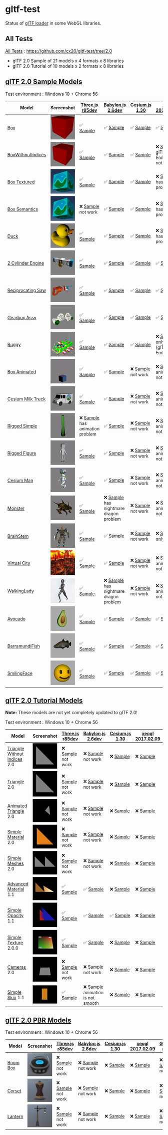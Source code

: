 # gltf-test

Status of [glTF loader](https://github.com/KhronosGroup/glTF#webgl-engines) in some WebGL libraries.

## All Tests

[All Tests]( https://cdn.rawgit.com/cx20/gltf-test/d3b5837b1a96334a70bf3a093851fd5e15caa792/index.html ) : https://github.com/cx20/gltf-test/tree/2.0
- glTF 2.0 Sample of 21 models x 4 formats x 8 libraries
- glTF 2.0 Tutorial of 10 models x 2 formats x 8 libraries

## [glTF 2.0 Sample Models](https://github.com/lasalvavida/glTF-Sample-Models/tree/2.0/2.0)

Test environment : Windows 10 + Chrome 56

| Model                                              | Screenshot                                                   |[Three.js r85dev](https://github.com/mrdoob/three.js/tree/dev/examples/js/loaders/GLTFLoader.js)                                                                            |[Babylon.js 2.6dev](https://github.com/BabylonJS/Babylon.js/tree/master/loaders/src/glTF)                                                                                                       |[Cesium.js 1.30](https://github.com/AnalyticalGraphicsInc/cesium/)                                                                                             |[xeogl 2017.02.09](https://github.com/xeolabs/xeogl/tree/master/src/models/gltf)                                                                                             |[GLBoost r2dev](https://github.com/emadurandal/GLBoost/blob/master/src/js/middle_level/loader/GLTFLoader.js)                                                                     |[Grimoire.js 2017.01.28](https://github.com/GrimoireGL/grimoirejs-gltf)                                                                                                             |
|----------------------------------------------------|--------------------------------------------------------------|----------------------------------------------------------------------------------------------------------------------------------------------------------------------------|------------------------------------------------------------------------------------------------------------------------------------------------------------------------------------------------|---------------------------------------------------------------------------------------------------------------------------------------------------------------|-----------------------------------------------------------------------------------------------------------------------------------------------------------------------------|---------------------------------------------------------------------------------------------------------------------------------------------------------------------------------|------------------------------------------------------------------------------------------------------------------------------------------------------------------------------------|
|[Box](sampleModels/Box)                             |![](sampleModels/Box/screenshot/screenshot.png)               |:white_check_mark: [Sample](https://cdn.rawgit.com/cx20/gltf-test/d3b5837b1a96334a70bf3a093851fd5e15caa792/examples/threejs/index.html?model=Box&scale=1)                   |:white_check_mark: [Sample](https://cdn.rawgit.com/cx20/gltf-test/d3b5837b1a96334a70bf3a093851fd5e15caa792/examples/babylonjs/index.html?model=Box&scale=1)                                     |:white_check_mark: [Sample](https://cdn.rawgit.com/cx20/gltf-test/d3b5837b1a96334a70bf3a093851fd5e15caa792/examples/cesium/index.html?model=Box)               |:white_check_mark: [Sample](https://cdn.rawgit.com/cx20/gltf-test/d3b5837b1a96334a70bf3a093851fd5e15caa792/examples/xeogl/index.html?model=Box&scale=1)                      |:white_check_mark: [Sample](https://cdn.rawgit.com/cx20/gltf-test/d3b5837b1a96334a70bf3a093851fd5e15caa792/examples/glboost/index.html?model=Box&scale=1)                        |:x: [Sample](https://cdn.rawgit.com/cx20/gltf-test/d3b5837b1a96334a70bf3a093851fd5e15caa792/examples/grimoiregl/index.html?model=Box&scale=1) not work                              |
|[BoxWithoutIndices](sampleModels/BoxWithoutIndices) |![](sampleModels/BoxWithoutIndices/screenshot/screenshot.png) |:white_check_mark: [Sample](https://cdn.rawgit.com/cx20/gltf-test/d3b5837b1a96334a70bf3a093851fd5e15caa792/examples/threejs/index.html?model=BoxWithoutIndices&scale=1)     |:white_check_mark: [Sample](https://cdn.rawgit.com/cx20/gltf-test/d3b5837b1a96334a70bf3a093851fd5e15caa792/examples/babylonjs/index.html?model=BoxWithoutIndices&scale=1)                       |:white_check_mark: [Sample](https://cdn.rawgit.com/cx20/gltf-test/d3b5837b1a96334a70bf3a093851fd5e15caa792/examples/cesium/index.html?model=BoxWithoutIndices) |:x: [Sample](https://cdn.rawgit.com/cx20/gltf-test/d3b5837b1a96334a70bf3a093851fd5e15caa792/examples/xeogl/index.html?model=BoxWithoutIndices&scale=1) glTF-Embedded not work|:white_check_mark: [Sample](https://cdn.rawgit.com/cx20/gltf-test/d3b5837b1a96334a70bf3a093851fd5e15caa792/examples/glboost/index.html?model=BoxWithoutIndices&scale=1)          |:x: [Sample](https://cdn.rawgit.com/cx20/gltf-test/d3b5837b1a96334a70bf3a093851fd5e15caa792/examples/grimoiregl/index.html?model=BoxWithoutIndices&scale=1) not work                |
|[Box Textured](sampleModels/BoxTextured)            |![](sampleModels/BoxTextured/screenshot/screenshot.png)       |:white_check_mark: [Sample](https://cdn.rawgit.com/cx20/gltf-test/d3b5837b1a96334a70bf3a093851fd5e15caa792/examples/threejs/index.html?model=BoxTextured&scale=1)           |:white_check_mark: [Sample](https://cdn.rawgit.com/cx20/gltf-test/d3b5837b1a96334a70bf3a093851fd5e15caa792/examples/babylonjs/index.html?model=BoxTextured&scale=1)                             |:white_check_mark: [Sample](https://cdn.rawgit.com/cx20/gltf-test/d3b5837b1a96334a70bf3a093851fd5e15caa792/examples/cesium/index.html?model=BoxTextured)       |:x: [Sample](https://cdn.rawgit.com/cx20/gltf-test/d3b5837b1a96334a70bf3a093851fd5e15caa792/examples/xeogl/index.html?model=BoxTextured&scale=1) has texture problem         |:white_check_mark: [Sample](https://cdn.rawgit.com/cx20/gltf-test/d3b5837b1a96334a70bf3a093851fd5e15caa792/examples/glboost/index.html?model=BoxTextured&scale=1)                |:x: [Sample](https://cdn.rawgit.com/cx20/gltf-test/d3b5837b1a96334a70bf3a093851fd5e15caa792/examples/grimoiregl/index.html?model=BoxTextured&scale=1) not work                      |
|[Box Semantics](sampleModels/BoxSemantics)          |![](sampleModels/BoxSemantics/screenshot/screenshot.png)      |:x: [Sample](https://cdn.rawgit.com/cx20/gltf-test/d3b5837b1a96334a70bf3a093851fd5e15caa792/examples/threejs/index.html?model=BoxSemantics&scale=1) not work                |:white_check_mark: [Sample](https://cdn.rawgit.com/cx20/gltf-test/d3b5837b1a96334a70bf3a093851fd5e15caa792/examples/babylonjs/index.html?model=BoxSemantics&scale=1)                            |:white_check_mark: [Sample](https://cdn.rawgit.com/cx20/gltf-test/d3b5837b1a96334a70bf3a093851fd5e15caa792/examples/cesium/index.html?model=BoxSemantics)      |:x: [Sample](https://cdn.rawgit.com/cx20/gltf-test/d3b5837b1a96334a70bf3a093851fd5e15caa792/examples/xeogl/index.html?model=BoxSemantics&scale=1) has texture problem        |:white_check_mark: [Sample](https://cdn.rawgit.com/cx20/gltf-test/d3b5837b1a96334a70bf3a093851fd5e15caa792/examples/glboost/index.html?model=BoxSemantics&scale=1)               |:x: [Sample](https://cdn.rawgit.com/cx20/gltf-test/d3b5837b1a96334a70bf3a093851fd5e15caa792/examples/grimoiregl/index.html?model=BoxSemantics&scale=1) not work                     |
|[Duck](sampleModels/Duck)                           |![](sampleModels/Duck/screenshot/screenshot.png)              |:white_check_mark: [Sample](https://cdn.rawgit.com/cx20/gltf-test/d3b5837b1a96334a70bf3a093851fd5e15caa792/examples/threejs/index.html?model=Duck&scale=1)                  |:white_check_mark: [Sample](https://cdn.rawgit.com/cx20/gltf-test/d3b5837b1a96334a70bf3a093851fd5e15caa792/examples/babylonjs/index.html?model=Duck&scale=1)                                    |:white_check_mark: [Sample](https://cdn.rawgit.com/cx20/gltf-test/d3b5837b1a96334a70bf3a093851fd5e15caa792/examples/cesium/index.html?model=Duck)              |:x: [Sample](https://cdn.rawgit.com/cx20/gltf-test/d3b5837b1a96334a70bf3a093851fd5e15caa792/examples/xeogl/index.html?model=Duck&scale=1) has texture problem                |:white_check_mark: [Sample](https://cdn.rawgit.com/cx20/gltf-test/d3b5837b1a96334a70bf3a093851fd5e15caa792/examples/glboost/index.html?model=Duck&scale=1)                       |:x: [Sample](https://cdn.rawgit.com/cx20/gltf-test/d3b5837b1a96334a70bf3a093851fd5e15caa792/examples/grimoiregl/index.html?model=Duck&scale=1) not work                             |
|[2 Cylinder Engine](sampleModels/2CylinderEngine)   |![](sampleModels/2CylinderEngine/screenshot/screenshot.png)   |:white_check_mark: [Sample](https://cdn.rawgit.com/cx20/gltf-test/d3b5837b1a96334a70bf3a093851fd5e15caa792/examples/threejs/index.html?model=2CylinderEngine&scale=0.005)   |:white_check_mark: [Sample](https://cdn.rawgit.com/cx20/gltf-test/d3b5837b1a96334a70bf3a093851fd5e15caa792/examples/babylonjs/index.html?model=2CylinderEngine&scale=0.005)                     |:white_check_mark: [Sample](https://cdn.rawgit.com/cx20/gltf-test/d3b5837b1a96334a70bf3a093851fd5e15caa792/examples/cesium/index.html?model=2CylinderEngine)   |:white_check_mark: [Sample](https://cdn.rawgit.com/cx20/gltf-test/d3b5837b1a96334a70bf3a093851fd5e15caa792/examples/xeogl/index.html?model=2CylinderEngine&scale=0.005)      |:white_check_mark: [Sample](https://cdn.rawgit.com/cx20/gltf-test/d3b5837b1a96334a70bf3a093851fd5e15caa792/examples/glboost/index.html?model=2CylinderEngine&scale=0.005)        |:x: [Sample](https://cdn.rawgit.com/cx20/gltf-test/d3b5837b1a96334a70bf3a093851fd5e15caa792/examples/grimoiregl/index.html?model=2CylinderEngine&scale=0.005) not work              |
|[Reciprocating Saw](sampleModels/ReciprocatingSaw)  |![](sampleModels/ReciprocatingSaw/screenshot/screenshot.png)  |:white_check_mark: [Sample](https://cdn.rawgit.com/cx20/gltf-test/d3b5837b1a96334a70bf3a093851fd5e15caa792/examples/threejs/index.html?model=ReciprocatingSaw&scale=0.01)   |:white_check_mark: [Sample](https://cdn.rawgit.com/cx20/gltf-test/d3b5837b1a96334a70bf3a093851fd5e15caa792/examples/babylonjs/index.html?model=ReciprocatingSaw&scale=0.01)                     |:white_check_mark: [Sample](https://cdn.rawgit.com/cx20/gltf-test/d3b5837b1a96334a70bf3a093851fd5e15caa792/examples/cesium/index.html?model=ReciprocatingSaw)  |:white_check_mark: [Sample](https://cdn.rawgit.com/cx20/gltf-test/d3b5837b1a96334a70bf3a093851fd5e15caa792/examples/xeogl/index.html?model=ReciprocatingSaw&scale=0.01)      |:white_check_mark: [Sample](https://cdn.rawgit.com/cx20/gltf-test/d3b5837b1a96334a70bf3a093851fd5e15caa792/examples/glboost/index.html?model=ReciprocatingSaw&scale=0.01)        |:x: [Sample](https://cdn.rawgit.com/cx20/gltf-test/d3b5837b1a96334a70bf3a093851fd5e15caa792/examples/grimoiregl/index.html?model=ReciprocatingSaw&scale=0.01) not work              |
|[Gearbox Assy](sampleModels/GearboxAssy)            |![](sampleModels/GearboxAssy/screenshot/screenshot.png)       |:white_check_mark: [Sample](https://cdn.rawgit.com/cx20/gltf-test/d3b5837b1a96334a70bf3a093851fd5e15caa792/examples/threejs/index.html?model=GearboxAssy&scale=1)           |:white_check_mark: [Sample](https://cdn.rawgit.com/cx20/gltf-test/d3b5837b1a96334a70bf3a093851fd5e15caa792/examples/babylonjs/index.html?model=GearboxAssy&scale=1)                             |:white_check_mark: [Sample](https://cdn.rawgit.com/cx20/gltf-test/d3b5837b1a96334a70bf3a093851fd5e15caa792/examples/cesium/index.html?model=GearboxAssy)       |:white_check_mark: [Sample](https://cdn.rawgit.com/cx20/gltf-test/d3b5837b1a96334a70bf3a093851fd5e15caa792/examples/xeogl/index.html?model=GearboxAssy&scale=1)              |:white_check_mark: [Sample](https://cdn.rawgit.com/cx20/gltf-test/d3b5837b1a96334a70bf3a093851fd5e15caa792/examples/glboost/index.html?model=GearboxAssy&scale=1)                |:x: [Sample](https://cdn.rawgit.com/cx20/gltf-test/d3b5837b1a96334a70bf3a093851fd5e15caa792/examples/grimoiregl/index.html?model=GearboxAssy&scale=1) not work                      |
|[Buggy](sampleModels/Buggy)                         |![](sampleModels/Buggy/screenshot/screenshot.png)             |:white_check_mark: [Sample](https://cdn.rawgit.com/cx20/gltf-test/d3b5837b1a96334a70bf3a093851fd5e15caa792/examples/threejs/index.html?model=Buggy&scale=0.02)              |:white_check_mark: [Sample](https://cdn.rawgit.com/cx20/gltf-test/d3b5837b1a96334a70bf3a093851fd5e15caa792/examples/babylonjs/index.html?model=Buggy&scale=0.02)                                |:white_check_mark: [Sample](https://cdn.rawgit.com/cx20/gltf-test/d3b5837b1a96334a70bf3a093851fd5e15caa792/examples/cesium/index.html?model=Buggy)             |:x: [Sample](https://cdn.rawgit.com/cx20/gltf-test/d3b5837b1a96334a70bf3a093851fd5e15caa792/examples/xeogl/index.html?model=Buggy&scale=0.02) only partial (glTF-Embedded)   |:white_check_mark: [Sample](https://cdn.rawgit.com/cx20/gltf-test/d3b5837b1a96334a70bf3a093851fd5e15caa792/examples/glboost/index.html?model=Buggy&scale=0.02)                   |:x: [Sample](https://cdn.rawgit.com/cx20/gltf-test/d3b5837b1a96334a70bf3a093851fd5e15caa792/examples/grimoiregl/index.html?model=Buggy&scale=0.02) not work                         |
|[Box Animated](sampleModels/BoxAnimated)            |![](sampleModels/BoxAnimated/screenshot/screenshot.gif)       |:white_check_mark: [Sample](https://cdn.rawgit.com/cx20/gltf-test/d3b5837b1a96334a70bf3a093851fd5e15caa792/examples/threejs/index.html?model=BoxAnimated&scale=0.5)         |:white_check_mark: [Sample](https://cdn.rawgit.com/cx20/gltf-test/d3b5837b1a96334a70bf3a093851fd5e15caa792/examples/babylonjs/index.html?model=BoxAnimated&scale=0.5)                           |:x: [Sample](https://cdn.rawgit.com/cx20/gltf-test/d3b5837b1a96334a70bf3a093851fd5e15caa792/examples/cesium/index.html?model=BoxAnimated) not work             |:x: [Sample](https://cdn.rawgit.com/cx20/gltf-test/d3b5837b1a96334a70bf3a093851fd5e15caa792/examples/xeogl/index.html?model=BoxAnimated&scale=0.5) animation not support     |:white_check_mark: [Sample](https://cdn.rawgit.com/cx20/gltf-test/d3b5837b1a96334a70bf3a093851fd5e15caa792/examples/glboost/index.html?model=BoxAnimated&scale=0.5)              |:x: [Sample](https://cdn.rawgit.com/cx20/gltf-test/d3b5837b1a96334a70bf3a093851fd5e15caa792/examples/grimoiregl/index.html?model=BoxAnimated&scale=0.5) not work                    |
|[Cesium Milk Truck](sampleModels/CesiumMilkTruck)   |![](sampleModels/CesiumMilkTruck/screenshot/screenshot.gif)   |:white_check_mark: [Sample](https://cdn.rawgit.com/cx20/gltf-test/d3b5837b1a96334a70bf3a093851fd5e15caa792/examples/threejs/index.html?model=CesiumMilkTruck&scale=0.5)     |:white_check_mark: [Sample](https://cdn.rawgit.com/cx20/gltf-test/d3b5837b1a96334a70bf3a093851fd5e15caa792/examples/babylonjs/index.html?model=CesiumMilkTruck&scale=0.5)                       |:x: [Sample](https://cdn.rawgit.com/cx20/gltf-test/d3b5837b1a96334a70bf3a093851fd5e15caa792/examples/cesium/index.html?model=CesiumMilkTruck) not work         |:x: [Sample](https://cdn.rawgit.com/cx20/gltf-test/d3b5837b1a96334a70bf3a093851fd5e15caa792/examples/xeogl/index.html?model=CesiumMilkTruck&scale=0.5) animation not support |:white_check_mark: [Sample](https://cdn.rawgit.com/cx20/gltf-test/d3b5837b1a96334a70bf3a093851fd5e15caa792/examples/glboost/index.html?model=CesiumMilkTruck&scale=0.5)          |:x: [Sample](https://cdn.rawgit.com/cx20/gltf-test/d3b5837b1a96334a70bf3a093851fd5e15caa792/examples/grimoiregl/index.html?model=CesiumMilkTruck&scale=0.5) not work                |
|[Rigged Simple](sampleModels/RiggedSimple)          |![](sampleModels/RiggedSimple/screenshot/screenshot.gif)      |:x: [Sample](https://cdn.rawgit.com/cx20/gltf-test/d3b5837b1a96334a70bf3a093851fd5e15caa792/examples/threejs/index.html?model=RiggedSimple&scale=0.2) has animation problem |:white_check_mark: [Sample](https://cdn.rawgit.com/cx20/gltf-test/d3b5837b1a96334a70bf3a093851fd5e15caa792/examples/babylonjs/index.html?model=RiggedSimple&scale=0.2)                          |:x: [Sample](https://cdn.rawgit.com/cx20/gltf-test/d3b5837b1a96334a70bf3a093851fd5e15caa792/examples/cesium/index.html?model=RiggedSimple) not work            |:x: [Sample](https://cdn.rawgit.com/cx20/gltf-test/d3b5837b1a96334a70bf3a093851fd5e15caa792/examples/xeogl/index.html?model=RiggedSimple&scale=0.2) animation not support    |:white_check_mark: [Sample](https://cdn.rawgit.com/cx20/gltf-test/d3b5837b1a96334a70bf3a093851fd5e15caa792/examples/glboost/index.html?model=RiggedSimple&scale=0.2)             |:x: [Sample](https://cdn.rawgit.com/cx20/gltf-test/d3b5837b1a96334a70bf3a093851fd5e15caa792/examples/grimoiregl/index.html?model=RiggedSimple&scale=0.2) not work                   |
|[Rigged Figure](sampleModels/RiggedFigure)          |![](sampleModels/RiggedFigure/screenshot/screenshot.gif)      |:white_check_mark: [Sample](https://cdn.rawgit.com/cx20/gltf-test/d3b5837b1a96334a70bf3a093851fd5e15caa792/examples/threejs/index.html?model=RiggedFigure&scale=1)          |:white_check_mark: [Sample](https://cdn.rawgit.com/cx20/gltf-test/d3b5837b1a96334a70bf3a093851fd5e15caa792/examples/babylonjs/index.html?model=RiggedFigure&scale=1)                            |:x: [Sample](https://cdn.rawgit.com/cx20/gltf-test/d3b5837b1a96334a70bf3a093851fd5e15caa792/examples/cesium/index.html?model=RiggedFigure) not work            |:x: [Sample](https://cdn.rawgit.com/cx20/gltf-test/d3b5837b1a96334a70bf3a093851fd5e15caa792/examples/xeogl/index.html?model=RiggedFigure&scale=1) animation not support      |:white_check_mark: [Sample](https://cdn.rawgit.com/cx20/gltf-test/d3b5837b1a96334a70bf3a093851fd5e15caa792/examples/glboost/index.html?model=RiggedFigure&scale=1)               |:x: [Sample](https://cdn.rawgit.com/cx20/gltf-test/d3b5837b1a96334a70bf3a093851fd5e15caa792/examples/grimoiregl/index.html?model=RiggedFigure&scale=1) not work                     |
|[Cesium Man](sampleModels/CesiumMan)                |![](sampleModels/CesiumMan/screenshot/screenshot.gif)         |:white_check_mark: [Sample](https://cdn.rawgit.com/cx20/gltf-test/d3b5837b1a96334a70bf3a093851fd5e15caa792/examples/threejs/index.html?model=CesiumMan&scale=1)             |:white_check_mark: [Sample](https://cdn.rawgit.com/cx20/gltf-test/d3b5837b1a96334a70bf3a093851fd5e15caa792/examples/babylonjs/index.html?model=CesiumMan&scale=1)                               |:x: [Sample](https://cdn.rawgit.com/cx20/gltf-test/d3b5837b1a96334a70bf3a093851fd5e15caa792/examples/cesium/index.html?model=CesiumMan) not work               |:x: [Sample](https://cdn.rawgit.com/cx20/gltf-test/d3b5837b1a96334a70bf3a093851fd5e15caa792/examples/xeogl/index.html?model=CesiumMan&scale=1) animation not support         |:white_check_mark: [Sample](https://cdn.rawgit.com/cx20/gltf-test/d3b5837b1a96334a70bf3a093851fd5e15caa792/examples/glboost/index.html?model=CesiumMan&scale=1)                  |:x: [Sample](https://cdn.rawgit.com/cx20/gltf-test/d3b5837b1a96334a70bf3a093851fd5e15caa792/examples/grimoiregl/index.html?model=CesiumMan&scale=1) not work                        |
|[Monster](sampleModels/Monster)                     |![](sampleModels/Monster/screenshot/screenshot.gif)           |:white_check_mark: [Sample](https://cdn.rawgit.com/cx20/gltf-test/d3b5837b1a96334a70bf3a093851fd5e15caa792/examples/threejs/index.html?model=Monster&scale=0.05)            |:x: [Sample](https://cdn.rawgit.com/cx20/gltf-test/d3b5837b1a96334a70bf3a093851fd5e15caa792/examples/babylonjs/index.html?model=Monster&scale=0.05) has nightmare dragon problem                |:x: [Sample](https://cdn.rawgit.com/cx20/gltf-test/d3b5837b1a96334a70bf3a093851fd5e15caa792/examples/cesium/index.html?model=Monster) not work                 |:x: [Sample](https://cdn.rawgit.com/cx20/gltf-test/d3b5837b1a96334a70bf3a093851fd5e15caa792/examples/xeogl/index.html?model=Monster&scale=0.05) animation not support        |:white_check_mark: [Sample](https://cdn.rawgit.com/cx20/gltf-test/d3b5837b1a96334a70bf3a093851fd5e15caa792/examples/glboost/index.html?model=Monster&scale=0.05)                 |:x: [Sample](https://cdn.rawgit.com/cx20/gltf-test/d3b5837b1a96334a70bf3a093851fd5e15caa792/examples/grimoiregl/index.html?model=Monster&scale=0.05) not work                       |
|[BrainStem](sampleModels/BrainStem)                 |![](sampleModels/BrainStem/screenshot/screenshot.gif)         |:white_check_mark: [Sample](https://cdn.rawgit.com/cx20/gltf-test/d3b5837b1a96334a70bf3a093851fd5e15caa792/examples/threejs/index.html?model=BrainStem&scale=1)             |:white_check_mark: [Sample](https://cdn.rawgit.com/cx20/gltf-test/d3b5837b1a96334a70bf3a093851fd5e15caa792/examples/babylonjs/index.html?model=BrainStem&scale=1)                               |:x: [Sample](https://cdn.rawgit.com/cx20/gltf-test/d3b5837b1a96334a70bf3a093851fd5e15caa792/examples/cesium/index.html?model=BrainStem) not work               |:x: [Sample](https://cdn.rawgit.com/cx20/gltf-test/d3b5837b1a96334a70bf3a093851fd5e15caa792/examples/xeogl/index.html?model=BrainStem&scale=1) only partial                  |:white_check_mark: [Sample](https://cdn.rawgit.com/cx20/gltf-test/d3b5837b1a96334a70bf3a093851fd5e15caa792/examples/glboost/index.html?model=BrainStem&scale=1)                  |:x: [Sample](https://cdn.rawgit.com/cx20/gltf-test/d3b5837b1a96334a70bf3a093851fd5e15caa792/examples/grimoiregl/index.html?model=BrainStem&scale=1) not work                        |
|[Virtual City](sampleModels/VC)                     |![](sampleModels/VC/screenshot/screenshot.gif)                |:white_check_mark: [Sample](https://cdn.rawgit.com/cx20/gltf-test/d3b5837b1a96334a70bf3a093851fd5e15caa792/examples/threejs/index.html?model=VC&scale=0.2)                  |:white_check_mark: [Sample](https://cdn.rawgit.com/cx20/gltf-test/d3b5837b1a96334a70bf3a093851fd5e15caa792/examples/babylonjs/index.html?model=VC&scale=0.2)                                    |:x: [Sample](https://cdn.rawgit.com/cx20/gltf-test/d3b5837b1a96334a70bf3a093851fd5e15caa792/examples/cesium/index.html?model=VC) not work                      |:x: [Sample](https://cdn.rawgit.com/cx20/gltf-test/d3b5837b1a96334a70bf3a093851fd5e15caa792/examples/xeogl/index.html?model=VC&scale=0.2) animation not support              |:white_check_mark: [Sample](https://cdn.rawgit.com/cx20/gltf-test/d3b5837b1a96334a70bf3a093851fd5e15caa792/examples/glboost/index.html?model=VC&scale=0.2)                       |:x: [Sample](https://cdn.rawgit.com/cx20/gltf-test/d3b5837b1a96334a70bf3a093851fd5e15caa792/examples/grimoiregl/index.html?model=VC&scale=0.2) not work                             |
|[WalkingLady](sampleModels/WalkingLady)             |![](sampleModels/WalkingLady/screenshot/screenshot.gif)       |:white_check_mark: [Sample](https://cdn.rawgit.com/cx20/gltf-test/d3b5837b1a96334a70bf3a093851fd5e15caa792/examples/threejs/index.html?model=WalkingLady&scale=1)           |:x: [Sample](https://cdn.rawgit.com/cx20/gltf-test/d3b5837b1a96334a70bf3a093851fd5e15caa792/examples/babylonjs/index.html?model=WalkingLady&scale=1) has nightmare dragon problem               |:x: [Sample](https://cdn.rawgit.com/cx20/gltf-test/d3b5837b1a96334a70bf3a093851fd5e15caa792/examples/cesium/index.html?model=WalkingLady) not work             |:x: [Sample](https://cdn.rawgit.com/cx20/gltf-test/d3b5837b1a96334a70bf3a093851fd5e15caa792/examples/xeogl/index.html?model=WalkingLady&scale=1) animation not support       |:white_check_mark: [Sample](https://cdn.rawgit.com/cx20/gltf-test/d3b5837b1a96334a70bf3a093851fd5e15caa792/examples/glboost/index.html?model=WalkingLady&scale=1)                |:x: [Sample](https://cdn.rawgit.com/cx20/gltf-test/d3b5837b1a96334a70bf3a093851fd5e15caa792/examples/grimoiregl/index.html?model=WalkingLady&scale=1) not work                      |
|[Avocado](sampleModels/Avocado)                     |![](sampleModels/Avocado/screenshot/screenshot.png)           |:white_check_mark: [Sample](https://cdn.rawgit.com/cx20/gltf-test/d3b5837b1a96334a70bf3a093851fd5e15caa792/examples/threejs/index.html?model=Avocado&scale=0.5)             |:white_check_mark: [Sample](https://cdn.rawgit.com/cx20/gltf-test/d3b5837b1a96334a70bf3a093851fd5e15caa792/examples/babylonjs/index.html?model=Avocado&scale=0.5)                               |:white_check_mark: [Sample](https://cdn.rawgit.com/cx20/gltf-test/d3b5837b1a96334a70bf3a093851fd5e15caa792/examples/cesium/index.html?model=Avocado)           |:white_check_mark: [Sample](https://cdn.rawgit.com/cx20/gltf-test/d3b5837b1a96334a70bf3a093851fd5e15caa792/examples/xeogl/index.html?model=Avocado&scale=0.5)                |:white_check_mark: [Sample](https://cdn.rawgit.com/cx20/gltf-test/d3b5837b1a96334a70bf3a093851fd5e15caa792/examples/glboost/index.html?model=Avocado&scale=0.5)                  |:white_check_mark: [Sample](https://cdn.rawgit.com/cx20/gltf-test/d3b5837b1a96334a70bf3a093851fd5e15caa792/examples/grimoiregl/index.html?model=Avocado&scale=0.5)                  |
|[BarramundiFish](sampleModels/BarramundiFish)       |![](sampleModels/BarramundiFish/screenshot/screenshot.png)    |:white_check_mark: [Sample](https://cdn.rawgit.com/cx20/gltf-test/d3b5837b1a96334a70bf3a093851fd5e15caa792/examples/threejs/index.html?model=BarramundiFish&scale=0.05)     |:white_check_mark: [Sample](https://cdn.rawgit.com/cx20/gltf-test/d3b5837b1a96334a70bf3a093851fd5e15caa792/examples/babylonjs/index.html?model=BarramundiFish&scale=0.05)                       |:white_check_mark: [Sample](https://cdn.rawgit.com/cx20/gltf-test/d3b5837b1a96334a70bf3a093851fd5e15caa792/examples/cesium/index.html?model=BarramundiFish)    |:white_check_mark: [Sample](https://cdn.rawgit.com/cx20/gltf-test/d3b5837b1a96334a70bf3a093851fd5e15caa792/examples/xeogl/index.html?model=BarramundiFish&scale=0.05)        |:white_check_mark: [Sample](https://cdn.rawgit.com/cx20/gltf-test/d3b5837b1a96334a70bf3a093851fd5e15caa792/examples/glboost/index.html?model=BarramundiFish&scale=0.05)          |:white_check_mark: [Sample](https://cdn.rawgit.com/cx20/gltf-test/d3b5837b1a96334a70bf3a093851fd5e15caa792/examples/grimoiregl/index.html?model=BarramundiFish&scale=0.05)          |
|[SmilingFace](sampleModels/SmilingFace)             |![](sampleModels/SmilingFace/screenshot/screenshot.png)       |:white_check_mark: [Sample](https://cdn.rawgit.com/cx20/gltf-test/d3b5837b1a96334a70bf3a093851fd5e15caa792/examples/threejs/index.html?model=SmilingFace&scale=1.0)         |:white_check_mark: [Sample](https://cdn.rawgit.com/cx20/gltf-test/d3b5837b1a96334a70bf3a093851fd5e15caa792/examples/babylonjs/index.html?model=SmilingFace&scale=1.0)                           |:white_check_mark: [Sample](https://cdn.rawgit.com/cx20/gltf-test/d3b5837b1a96334a70bf3a093851fd5e15caa792/examples/cesium/index.html?model=SmilingFace)       |:white_check_mark: [Sample](https://cdn.rawgit.com/cx20/gltf-test/d3b5837b1a96334a70bf3a093851fd5e15caa792/examples/xeogl/index.html?model=SmilingFace&scale=1.0)            |:white_check_mark: [Sample](https://cdn.rawgit.com/cx20/gltf-test/d3b5837b1a96334a70bf3a093851fd5e15caa792/examples/glboost/index.html?model=SmilingFace&scale=1.0)              |:white_check_mark: [Sample](https://cdn.rawgit.com/cx20/gltf-test/d3b5837b1a96334a70bf3a093851fd5e15caa792/examples/grimoiregl/index.html?model=SmilingFace&scale=1.0)              |

## [glTF 2.0 Tutorial Models](https://github.com/javagl/gltfTutorialModels/tree/2.0)

**Note:** These models are not yet completely updated to glTF 2.0!

Test environment : Windows 10 + Chrome 56

|Model                                                                 |Screenshot                                                          |[Three.js r85dev](https://github.com/mrdoob/three.js/tree/dev/examples/js/loaders/GLTFLoader.js)                                                                                                              |[Babylon.js 2.6dev](https://github.com/BabylonJS/Babylon.js/tree/master/loaders/src/glTF)                                                                                                                             |[Cesium.js 1.30](https://github.com/AnalyticalGraphicsInc/cesium/)                                                                                                                                      |[xeogl 2017.02.09](https://github.com/xeolabs/xeogl/tree/master/src/models/gltf)                                                                                                             |[GLBoost r2dev](https://github.com/emadurandal/GLBoost/blob/master/src/js/middle_level/loader/GLTFLoader.js)                                                                                                  |[Grimoire.js 2017.01.28](https://github.com/GrimoireGL/grimoirejs-gltf)                                                                                                                           |
|----------------------------------------------------------------------|--------------------------------------------------------------------|--------------------------------------------------------------------------------------------------------------------------------------------------------------------------------------------------------------|----------------------------------------------------------------------------------------------------------------------------------------------------------------------------------------------------------------------|--------------------------------------------------------------------------------------------------------------------------------------------------------------------------------------------------------|---------------------------------------------------------------------------------------------------------------------------------------------------------------------------------------------|--------------------------------------------------------------------------------------------------------------------------------------------------------------------------------------------------------------|--------------------------------------------------------------------------------------------------------------------------------------------------------------------------------------------------|
|[Triangle Without Indices](tutorialModels/TriangleWithoutIndices) 2.0 |![](tutorialModels/TriangleWithoutIndices/screenshot/screenshot.png)|:x: [Sample](https://cdn.rawgit.com/cx20/gltf-test/d3b5837b1a96334a70bf3a093851fd5e15caa792/examples/threejs/index.html?category=tutorialModels&model=TriangleWithoutIndices&scale=1&type=glTF) not work      |:x: [Sample](https://cdn.rawgit.com/cx20/gltf-test/d3b5837b1a96334a70bf3a093851fd5e15caa792/examples/babylonjs/index.html?category=tutorialModels&model=TriangleWithoutIndices&scale=1&type=glTF) not work            |:x: [Sample](https://cdn.rawgit.com/cx20/gltf-test/d3b5837b1a96334a70bf3a093851fd5e15caa792/examples/cesium/index.html?category=tutorialModels&model=TriangleWithoutIndices&scale=1&type=glTF)          |:x: [Sample](https://cdn.rawgit.com/cx20/gltf-test/d3b5837b1a96334a70bf3a093851fd5e15caa792/examples/xeogl/index.html?category=tutorialModels&model=TriangleWithoutIndices&scale=1&type=glTF)|:x: [Sample](https://cdn.rawgit.com/cx20/gltf-test/d3b5837b1a96334a70bf3a093851fd5e15caa792/examples/glboost/index.html?category=tutorialModels&model=TriangleWithoutIndices&scale=1&type=glTF) not work      |:x: [Sample](https://cdn.rawgit.com/cx20/gltf-test/d3b5837b1a96334a70bf3a093851fd5e15caa792/examples/grimoiregl/index.html?category=tutorialModels&model=TriangleWithoutIndices&scale=1&type=glTF)|
|[Triangle](tutorialModels/Triangle) 2.0                               |![](tutorialModels/Triangle/screenshot/screenshot.png)              |:x: [Sample](https://cdn.rawgit.com/cx20/gltf-test/d3b5837b1a96334a70bf3a093851fd5e15caa792/examples/threejs/index.html?category=tutorialModels&model=Triangle&scale=1&type=glTF) not work                    |:x: [Sample](https://cdn.rawgit.com/cx20/gltf-test/d3b5837b1a96334a70bf3a093851fd5e15caa792/examples/babylonjs/index.html?category=tutorialModels&model=Triangle&scale=1&type=glTF) not work                          |:x: [Sample](https://cdn.rawgit.com/cx20/gltf-test/d3b5837b1a96334a70bf3a093851fd5e15caa792/examples/cesium/index.html?category=tutorialModels&model=Triangle&scale=1&type=glTF)                        |:x: [Sample](https://cdn.rawgit.com/cx20/gltf-test/d3b5837b1a96334a70bf3a093851fd5e15caa792/examples/xeogl/index.html?category=tutorialModels&model=Triangle&scale=1&type=glTF)              |:x: [Sample](https://cdn.rawgit.com/cx20/gltf-test/d3b5837b1a96334a70bf3a093851fd5e15caa792/examples/glboost/index.html?category=tutorialModels&model=Triangle&scale=1&type=glTF) not work                    |:x: [Sample](https://cdn.rawgit.com/cx20/gltf-test/d3b5837b1a96334a70bf3a093851fd5e15caa792/examples/grimoiregl/index.html?category=tutorialModels&model=Triangle&scale=1&type=glTF)              |
|[Animated Triangle](tutorialModels/AnimatedTriangle) 2.0              |![](tutorialModels/AnimatedTriangle/screenshot/screenshot.gif)      |:x: [Sample](https://cdn.rawgit.com/cx20/gltf-test/d3b5837b1a96334a70bf3a093851fd5e15caa792/examples/threejs/index.html?category=tutorialModels&model=AnimatedTriangle&scale=1&type=glTF) not work            |:x: [Sample](https://cdn.rawgit.com/cx20/gltf-test/d3b5837b1a96334a70bf3a093851fd5e15caa792/examples/babylonjs/index.html?category=tutorialModels&model=AnimatedTriangle&scale=1&type=glTF) not work                  |:x: [Sample](https://cdn.rawgit.com/cx20/gltf-test/d3b5837b1a96334a70bf3a093851fd5e15caa792/examples/cesium/index.html?category=tutorialModels&model=AnimatedTriangle&scale=1&type=glTF)                |:x: [Sample](https://cdn.rawgit.com/cx20/gltf-test/d3b5837b1a96334a70bf3a093851fd5e15caa792/examples/xeogl/index.html?category=tutorialModels&model=AnimatedTriangle&scale=1&type=glTF)      |:x: [Sample](https://cdn.rawgit.com/cx20/gltf-test/d3b5837b1a96334a70bf3a093851fd5e15caa792/examples/glboost/index.html?category=tutorialModels&model=AnimatedTriangle&scale=1&type=glTF) not work            |:x: [Sample](https://cdn.rawgit.com/cx20/gltf-test/d3b5837b1a96334a70bf3a093851fd5e15caa792/examples/grimoiregl/index.html?category=tutorialModels&model=AnimatedTriangle&scale=1&type=glTF)      |
|[Simple Material](tutorialModels/SimpleMaterial) 2.0                  |![](tutorialModels/SimpleMaterial/screenshot/screenshot.png)        |:x: [Sample](https://cdn.rawgit.com/cx20/gltf-test/d3b5837b1a96334a70bf3a093851fd5e15caa792/examples/threejs/index.html?category=tutorialModels&model=SimpleMaterial&scale=1&type=glTF) not work              |:x: [Sample](https://cdn.rawgit.com/cx20/gltf-test/d3b5837b1a96334a70bf3a093851fd5e15caa792/examples/babylonjs/index.html?category=tutorialModels&model=SimpleMaterial&scale=1&type=glTF) not work                    |:x: [Sample](https://cdn.rawgit.com/cx20/gltf-test/d3b5837b1a96334a70bf3a093851fd5e15caa792/examples/cesium/index.html?category=tutorialModels&model=SimpleMaterial&scale=1&type=glTF)                  |:x: [Sample](https://cdn.rawgit.com/cx20/gltf-test/d3b5837b1a96334a70bf3a093851fd5e15caa792/examples/xeogl/index.html?category=tutorialModels&model=SimpleMaterial&scale=1&type=glTF)        |:x: [Sample](https://cdn.rawgit.com/cx20/gltf-test/d3b5837b1a96334a70bf3a093851fd5e15caa792/examples/glboost/index.html?category=tutorialModels&model=SimpleMaterial&scale=1&type=glTF) not work              |:x: [Sample](https://cdn.rawgit.com/cx20/gltf-test/d3b5837b1a96334a70bf3a093851fd5e15caa792/examples/grimoiregl/index.html?category=tutorialModels&model=SimpleMaterial&scale=1&type=glTF)        |
|[Simple Meshes](tutorialModels/SimpleMeshes) 2.0                      |![](tutorialModels/SimpleMeshes/screenshot/screenshot.png)          |:x: [Sample](https://cdn.rawgit.com/cx20/gltf-test/d3b5837b1a96334a70bf3a093851fd5e15caa792/examples/threejs/index.html?category=tutorialModels&model=SimpleMeshes&scale=1&type=glTF) not work                |:x: [Sample](https://cdn.rawgit.com/cx20/gltf-test/d3b5837b1a96334a70bf3a093851fd5e15caa792/examples/babylonjs/index.html?category=tutorialModels&model=SimpleMeshes&scale=1&type=glTF) not work                      |:x: [Sample](https://cdn.rawgit.com/cx20/gltf-test/d3b5837b1a96334a70bf3a093851fd5e15caa792/examples/cesium/index.html?category=tutorialModels&model=SimpleMeshes&scale=1&type=glTF)                    |:x: [Sample](https://cdn.rawgit.com/cx20/gltf-test/d3b5837b1a96334a70bf3a093851fd5e15caa792/examples/xeogl/index.html?category=tutorialModels&model=SimpleMeshes&scale=1&type=glTF)          |:x: [Sample](https://cdn.rawgit.com/cx20/gltf-test/d3b5837b1a96334a70bf3a093851fd5e15caa792/examples/glboost/index.html?category=tutorialModels&model=SimpleMeshes&scale=1&type=glTF) not work                |:x: [Sample](https://cdn.rawgit.com/cx20/gltf-test/d3b5837b1a96334a70bf3a093851fd5e15caa792/examples/grimoiregl/index.html?category=tutorialModels&model=SimpleMeshes&scale=1&type=glTF)          |
|[Advanced Material](tutorialModels/AdvancedMaterial) 1.1              |![](tutorialModels/AdvancedMaterial/screenshot/screenshot.png)      |:white_check_mark: [Sample](https://cdn.rawgit.com/cx20/gltf-test/d3b5837b1a96334a70bf3a093851fd5e15caa792/examples/threejs/index.html?category=tutorialModels&model=AdvancedMaterial&scale=1&type=glTF)      |:white_check_mark: [Sample](https://cdn.rawgit.com/cx20/gltf-test/d3b5837b1a96334a70bf3a093851fd5e15caa792/examples/babylonjs/index.html?category=tutorialModels&model=AdvancedMaterial&scale=1&type=glTF)            |:x: [Sample](https://cdn.rawgit.com/cx20/gltf-test/d3b5837b1a96334a70bf3a093851fd5e15caa792/examples/cesium/index.html?category=tutorialModels&model=AdvancedMaterial&scale=1&type=glTF)                |:x: [Sample](https://cdn.rawgit.com/cx20/gltf-test/d3b5837b1a96334a70bf3a093851fd5e15caa792/examples/xeogl/index.html?category=tutorialModels&model=AdvancedMaterial&scale=1&type=glTF)      |:white_check_mark: [Sample](https://cdn.rawgit.com/cx20/gltf-test/d3b5837b1a96334a70bf3a093851fd5e15caa792/examples/glboost/index.html?category=tutorialModels&model=AdvancedMaterial&scale=1&type=glTF)      |:x: [Sample](https://cdn.rawgit.com/cx20/gltf-test/d3b5837b1a96334a70bf3a093851fd5e15caa792/examples/grimoiregl/index.html?category=tutorialModels&model=AdvancedMaterial&scale=1&type=glTF)      |
|[Simple Opacity](tutorialModels/SimpleOpacity) 1.1                    |![](tutorialModels/SimpleOpacity/screenshot/screenshot.png)         |:white_check_mark: [Sample](https://cdn.rawgit.com/cx20/gltf-test/d3b5837b1a96334a70bf3a093851fd5e15caa792/examples/threejs/index.html?category=tutorialModels&model=SimpleOpacity&scale=1&type=glTF)         |:white_check_mark: [Sample](https://cdn.rawgit.com/cx20/gltf-test/d3b5837b1a96334a70bf3a093851fd5e15caa792/examples/babylonjs/index.html?category=tutorialModels&model=SimpleOpacity&scale=1&type=glTF)               |:white_check_mark: [Sample](https://cdn.rawgit.com/cx20/gltf-test/d3b5837b1a96334a70bf3a093851fd5e15caa792/examples/cesium/index.html?category=tutorialModels&model=SimpleOpacity&scale=1&type=glTF)    |:x: [Sample](https://cdn.rawgit.com/cx20/gltf-test/d3b5837b1a96334a70bf3a093851fd5e15caa792/examples/xeogl/index.html?category=tutorialModels&model=SimpleOpacity&scale=1&type=glTF)         |:white_check_mark: [Sample](https://cdn.rawgit.com/cx20/gltf-test/d3b5837b1a96334a70bf3a093851fd5e15caa792/examples/glboost/index.html?category=tutorialModels&model=SimpleOpacity&scale=1&type=glTF)         |:x: [Sample](https://cdn.rawgit.com/cx20/gltf-test/d3b5837b1a96334a70bf3a093851fd5e15caa792/examples/grimoiregl/index.html?category=tutorialModels&model=SimpleOpacity&scale=1&type=glTF)         |
|[Simple Texture](tutorialModels/SimpleTexture) 2.0.0                  |![](tutorialModels/SimpleTexture/screenshot/screenshot.png)         |:white_check_mark: [Sample](https://cdn.rawgit.com/cx20/gltf-test/d3b5837b1a96334a70bf3a093851fd5e15caa792/examples/threejs/index.html?category=tutorialModels&model=SimpleTexture&scale=1&type=glTF)         |:white_check_mark: [Sample](https://cdn.rawgit.com/cx20/gltf-test/d3b5837b1a96334a70bf3a093851fd5e15caa792/examples/babylonjs/index.html?category=tutorialModels&model=SimpleTexture&scale=1&type=glTF)               |:x: [Sample](https://cdn.rawgit.com/cx20/gltf-test/d3b5837b1a96334a70bf3a093851fd5e15caa792/examples/cesium/index.html?category=tutorialModels&model=SimpleTexture&scale=1&type=glTF)                   |:x: [Sample](https://cdn.rawgit.com/cx20/gltf-test/d3b5837b1a96334a70bf3a093851fd5e15caa792/examples/xeogl/index.html?category=tutorialModels&model=SimpleTexture&scale=1&type=glTF)         |:white_check_mark: [Sample](https://cdn.rawgit.com/cx20/gltf-test/d3b5837b1a96334a70bf3a093851fd5e15caa792/examples/glboost/index.html?category=tutorialModels&model=SimpleTexture&scale=1&type=glTF)         |:x: [Sample](https://cdn.rawgit.com/cx20/gltf-test/d3b5837b1a96334a70bf3a093851fd5e15caa792/examples/grimoiregl/index.html?category=tutorialModels&model=SimpleTexture&scale=1&type=glTF)         |
|[Cameras](tutorialModels/Cameras) 2.0                                 |![](tutorialModels/Cameras/screenshot/screenshot.png)               |:x: [Sample](https://cdn.rawgit.com/cx20/gltf-test/d3b5837b1a96334a70bf3a093851fd5e15caa792/examples/threejs/index.html?category=tutorialModels&model=Cameras&scale=1&type=glTF) not work                     |:x: [Sample](https://cdn.rawgit.com/cx20/gltf-test/d3b5837b1a96334a70bf3a093851fd5e15caa792/examples/babylonjs/index.html?category=tutorialModels&model=Cameras&scale=1&type=glTF) not work                           |:x: [Sample](https://cdn.rawgit.com/cx20/gltf-test/d3b5837b1a96334a70bf3a093851fd5e15caa792/examples/cesium/index.html?category=tutorialModels&model=Cameras&scale=1&type=glTF)                         |:x: [Sample](https://cdn.rawgit.com/cx20/gltf-test/d3b5837b1a96334a70bf3a093851fd5e15caa792/examples/xeogl/index.html?category=tutorialModels&model=Cameras&scale=1&type=glTF)               |:x: [Sample](https://cdn.rawgit.com/cx20/gltf-test/d3b5837b1a96334a70bf3a093851fd5e15caa792/examples/glboost/index.html?category=tutorialModels&model=Cameras&scale=1&type=glTF) not work                     |:x: [Sample](https://cdn.rawgit.com/cx20/gltf-test/d3b5837b1a96334a70bf3a093851fd5e15caa792/examples/grimoiregl/index.html?category=tutorialModels&model=Cameras&scale=1&type=glTF)               |
|[Simple Skin](tutorialModels/SimpleSkin) 1.1                          |![](tutorialModels/SimpleSkin/screenshot/screenshot.gif)            |:white_check_mark: [Sample](https://cdn.rawgit.com/cx20/gltf-test/d3b5837b1a96334a70bf3a093851fd5e15caa792/examples/threejs/index.html?category=tutorialModels&model=SimpleSkin&scale=1&type=glTF)            |:x: [Sample](https://cdn.rawgit.com/cx20/gltf-test/d3b5837b1a96334a70bf3a093851fd5e15caa792/examples/babylonjs/index.html?category=tutorialModels&model=SimpleSkin&scale=1&type=glTF) animation is not smooth         |:x: [Sample](https://cdn.rawgit.com/cx20/gltf-test/d3b5837b1a96334a70bf3a093851fd5e15caa792/examples/cesium/index.html?category=tutorialModels&model=SimpleSkin&scale=1&type=glTF)                      |:x: [Sample](https://cdn.rawgit.com/cx20/gltf-test/d3b5837b1a96334a70bf3a093851fd5e15caa792/examples/xeogl/index.html?category=tutorialModels&model=SimpleSkin&scale=1&type=glTF)            |:white_check_mark: [Sample](https://cdn.rawgit.com/cx20/gltf-test/d3b5837b1a96334a70bf3a093851fd5e15caa792/examples/glboost/index.html?category=tutorialModels&model=SimpleSkin&scale=1&type=glTF)            |:x: [Sample](https://cdn.rawgit.com/cx20/gltf-test/d3b5837b1a96334a70bf3a093851fd5e15caa792/examples/grimoiregl/index.html?category=tutorialModels&model=SimpleSkin&scale=1&type=glTF)            |


## [glTF 2.0 PBR Models](https://github.com/KhronosGroup/glTF-Sample-Models/tree/master/2.0#pbr-models)

Test environment : Windows 10 + Chrome 56

|Model                                                                 |Screenshot                                                          |[Three.js r85dev](https://github.com/mrdoob/three.js/tree/dev/examples/js/loaders/GLTFLoader.js)                                                                                                              |[Babylon.js 2.6dev](https://github.com/BabylonJS/Babylon.js/tree/master/loaders/src/glTF)                                                                                                                             |[Cesium.js 1.30](https://github.com/AnalyticalGraphicsInc/cesium/)                                                                                                                                      |[xeogl 2017.02.09](https://github.com/xeolabs/xeogl/tree/master/src/models/gltf)                                                                                                             |[GLBoost r2dev](https://github.com/emadurandal/GLBoost/blob/master/src/js/middle_level/loader/GLTFLoader.js)                                                                                                  |[Grimoire.js 2017.01.28](https://github.com/GrimoireGL/grimoirejs-gltf)                                                                                                                           |
|----------------------------------------------------------------------|--------------------------------------------------------------------|--------------------------------------------------------------------------------------------------------------------------------------------------------------------------------------------------------------|----------------------------------------------------------------------------------------------------------------------------------------------------------------------------------------------------------------------|--------------------------------------------------------------------------------------------------------------------------------------------------------------------------------------------------------|---------------------------------------------------------------------------------------------------------------------------------------------------------------------------------------------|--------------------------------------------------------------------------------------------------------------------------------------------------------------------------------------------------------------|--------------------------------------------------------------------------------------------------------------------------------------------------------------------------------------------------|
|[Boom Box](tutorialModels/BoomBox)                                    |![](tutorialModels/BoomBox/screenshot/screenshot.jpg)               |:x: [Sample](https://cdn.rawgit.com/cx20/gltf-test/d3b5837b1a96334a70bf3a093851fd5e15caa792/examples/threejs/index.html?category=tutorialModels&model=BoomBox&scale=1&type=glTF) not work                     |:x: [Sample](https://cdn.rawgit.com/cx20/gltf-test/d3b5837b1a96334a70bf3a093851fd5e15caa792/examples/babylonjs/index.html?category=tutorialModels&model=BoomBox&scale=1&type=glTF) not work                           |:x: [Sample](https://cdn.rawgit.com/cx20/gltf-test/d3b5837b1a96334a70bf3a093851fd5e15caa792/examples/cesium/index.html?category=tutorialModels&model=BoomBox&scale=1&type=glTF)                         |:x: [Sample](https://cdn.rawgit.com/cx20/gltf-test/d3b5837b1a96334a70bf3a093851fd5e15caa792/examples/xeogl/index.html?category=tutorialModels&model=BoomBox&scale=1&type=glTF)               |:x: [Sample](https://cdn.rawgit.com/cx20/gltf-test/d3b5837b1a96334a70bf3a093851fd5e15caa792/examples/glboost/index.html?category=tutorialModels&model=BoomBox&scale=1&type=glTF) not work                     |:x: [Sample](https://cdn.rawgit.com/cx20/gltf-test/d3b5837b1a96334a70bf3a093851fd5e15caa792/examples/grimoiregl/index.html?category=tutorialModels&model=BoomBox&scale=1&type=glTF)               |
|[Corset](tutorialModels/Corset)                                       |![](tutorialModels/Corset/screenshot/screenshot.jpg)                |:x: [Sample](https://cdn.rawgit.com/cx20/gltf-test/d3b5837b1a96334a70bf3a093851fd5e15caa792/examples/threejs/index.html?category=tutorialModels&model=Corset&scale=1&type=glTF) not work                      |:x: [Sample](https://cdn.rawgit.com/cx20/gltf-test/d3b5837b1a96334a70bf3a093851fd5e15caa792/examples/babylonjs/index.html?category=tutorialModels&model=Corset&scale=1&type=glTF) not work                            |:x: [Sample](https://cdn.rawgit.com/cx20/gltf-test/d3b5837b1a96334a70bf3a093851fd5e15caa792/examples/cesium/index.html?category=tutorialModels&model=Corset&scale=1&type=glTF)                          |:x: [Sample](https://cdn.rawgit.com/cx20/gltf-test/d3b5837b1a96334a70bf3a093851fd5e15caa792/examples/xeogl/index.html?category=tutorialModels&model=Corset&scale=1&type=glTF)                |:x: [Sample](https://cdn.rawgit.com/cx20/gltf-test/d3b5837b1a96334a70bf3a093851fd5e15caa792/examples/glboost/index.html?category=tutorialModels&model=Corset&scale=1&type=glTF) not work                      |:x: [Sample](https://cdn.rawgit.com/cx20/gltf-test/d3b5837b1a96334a70bf3a093851fd5e15caa792/examples/grimoiregl/index.html?category=tutorialModels&model=Corset&scale=1&type=glTF)                |
|[Lantern](tutorialModels/Lantern)                                     |![](tutorialModels/Lantern/screenshot/screenshot.jpg)               |:x: [Sample](https://cdn.rawgit.com/cx20/gltf-test/d3b5837b1a96334a70bf3a093851fd5e15caa792/examples/threejs/index.html?category=tutorialModels&model=Lantern&scale=1&type=glTF) not work                     |:x: [Sample](https://cdn.rawgit.com/cx20/gltf-test/d3b5837b1a96334a70bf3a093851fd5e15caa792/examples/babylonjs/index.html?category=tutorialModels&model=Lantern&scale=1&type=glTF) not work                           |:x: [Sample](https://cdn.rawgit.com/cx20/gltf-test/d3b5837b1a96334a70bf3a093851fd5e15caa792/examples/cesium/index.html?category=tutorialModels&model=Lantern&scale=1&type=glTF)                         |:x: [Sample](https://cdn.rawgit.com/cx20/gltf-test/d3b5837b1a96334a70bf3a093851fd5e15caa792/examples/xeogl/index.html?category=tutorialModels&model=Lantern&scale=1&type=glTF)               |:x: [Sample](https://cdn.rawgit.com/cx20/gltf-test/d3b5837b1a96334a70bf3a093851fd5e15caa792/examples/glboost/index.html?category=tutorialModels&model=Lantern&scale=1&type=glTF) not work                     |:x: [Sample](https://cdn.rawgit.com/cx20/gltf-test/d3b5837b1a96334a70bf3a093851fd5e15caa792/examples/grimoiregl/index.html?category=tutorialModels&model=Lantern&scale=1&type=glTF)               |
